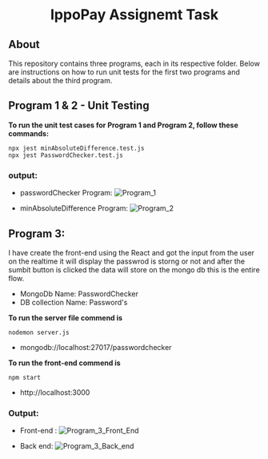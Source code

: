<h1 align="center">
  IppoPay Assignemt Task
</h1>

## About
This repository contains three programs, each in its respective folder. Below are instructions on how to run unit tests for the first two programs and details about the third program.

## Program 1 & 2 - Unit Testing
**To run the unit test cases for Program 1 and Program 2, follow these commands:**
```
npx jest minAbsoluteDifference.test.js
npx jest PasswordChecker.test.js
```
### output:

* passwordChecker Program: ![Program_1](https://github.com/VINOTH-RAJ-R/IppoPay/assets/58362629/b15fb33b-f884-4633-bee3-faf7ad46df0b)

* minAbsoluteDifference Program: ![Program_2](https://github.com/VINOTH-RAJ-R/IppoPay/assets/58362629/0b403ec2-3175-464c-a018-56bb937283ac)



## Program 3:

I have create the front-end using the React and got the input from the user on the realtime it will display the passwrod is storng or not and after the sumbit button is clicked the data will store on the mongo db this is the entire flow.

* MongoDb Name: PasswordChecker
* DB collection Name: Password's

**To run the server file commend is**
```
nodemon server.js
```

* mongodb://localhost:27017/passwordchecker

**To run the front-end commend is**
```
npm start
```
* http://localhost:3000

### Output:
* Front-end : ![Program_3_Front_End](https://github.com/VINOTH-RAJ-R/IppoPay/assets/58362629/a92581b8-62c1-4018-a21c-a78fd8605bc0)

* Back end: ![Program_3_Back_end](https://github.com/VINOTH-RAJ-R/IppoPay/assets/58362629/03ecfc58-8075-4770-8603-a68b9afdc866)


